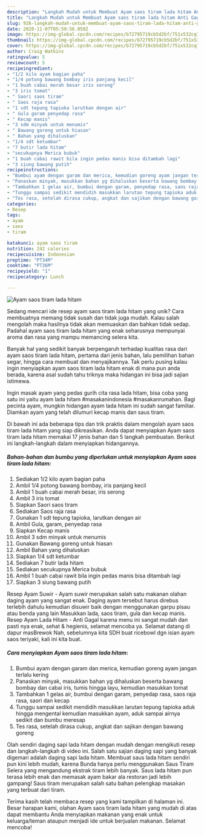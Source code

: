 ```yaml
---
description: "Langkah Mudah untuk Membuat Ayam saos tiram lada hitam Anti Gagal"
title: "Langkah Mudah untuk Membuat Ayam saos tiram lada hitam Anti Gagal"
slug: 926-langkah-mudah-untuk-membuat-ayam-saos-tiram-lada-hitam-anti-gagal
date: 2020-11-07T05:59:56.050Z
image: https://img-global.cpcdn.com/recipes/b72795719cb5d2bf/751x532cq70/ayam-saos-tiram-lada-hitam-foto-resep-utama.jpg
thumbnail: https://img-global.cpcdn.com/recipes/b72795719cb5d2bf/751x532cq70/ayam-saos-tiram-lada-hitam-foto-resep-utama.jpg
cover: https://img-global.cpcdn.com/recipes/b72795719cb5d2bf/751x532cq70/ayam-saos-tiram-lada-hitam-foto-resep-utama.jpg
author: Craig Watkins
ratingvalue: 5
reviewcount: 5
recipeingredient:
- "1/2 kilo ayam bagian paha"
- "1/4 potong bawang bombay iris panjang kecil"
- "1 buah cabai merah besar iris serong"
- "3 iris tomat"
- " Saori saos tiram"
- " Saos raja rasa"
- "1 sdt tepung tapioka larutkan dengan air"
- " Gula garam penyedap rasa"
- " Kecap manis"
- "3 sdm minyak untuk menumis"
- " Bawang goreng untuk hiasan"
- " Bahan yang dihaluskan"
- "1/4 sdt ketumbar"
- "7 butir lada hitam"
- "secukupnya Merica bubuk"
- "1 buah cabai rawit bila ingin pedas manis bisa ditambah lagi"
- "3 siung bawang putih"
recipeinstructions:
- "Bumbui ayam dengan garam dan merica, kemudian goreng ayam jangan terlalu kering"
- "Panaskan minyak, masukkan bahan yg dihaluskan beserta bawang bombay dan cabai iris, tumis hingga layu, kemudian masukkan tomat"
- "Tambahkan 1 gelas air, bumbui dengan garam, penyedap rasa, saos raja rasa, saori dan kecap"
- "Tunggu sampai sedikit mendidih masukkan larutan tepung tapioka aduk hingga mengental kemudian masukkan ayam, aduk sampai airnya sedikit dan bumbu meresap"
- "Tes rasa, setelah dirasa cukup, angkat dan sajikan dengan bawang goreng"
categories:
- Resep
tags:
- ayam
- saos
- tiram

katakunci: ayam saos tiram 
nutrition: 242 calories
recipecuisine: Indonesian
preptime: "PT34M"
cooktime: "PT36M"
recipeyield: "1"
recipecategory: Lunch

---
```



![Ayam saos tiram lada hitam](https://img-global.cpcdn.com/recipes/b72795719cb5d2bf/751x532cq70/ayam-saos-tiram-lada-hitam-foto-resep-utama.jpg)

Sedang mencari ide resep ayam saos tiram lada hitam yang unik? Cara membuatnya memang tidak susah dan tidak juga mudah. Kalau salah mengolah maka hasilnya tidak akan memuaskan dan bahkan tidak sedap. Padahal ayam saos tiram lada hitam yang enak seharusnya mempunyai aroma dan rasa yang mampu memancing selera kita.

Banyak hal yang sedikit banyak berpengaruh terhadap kualitas rasa dari ayam saos tiram lada hitam, pertama dari jenis bahan, lalu pemilihan bahan segar, hingga cara membuat dan menyajikannya. Tak perlu pusing kalau ingin menyiapkan ayam saos tiram lada hitam enak di mana pun anda berada, karena asal sudah tahu triknya maka hidangan ini bisa jadi sajian istimewa.

Ingin masak ayam yang pedas gurih cita rasa lada hitam, bisa coba yang satu ini yaitu ayam lada hitam #masakanindonesia #masakanrumahan. Bagi pecinta ayam, mungkin hidangan ayam lada hitam ini sudah sangat familiar. Diamkan ayam yang telah dilumuri kecap manis dan saus tiram.


Di bawah ini ada beberapa tips dan trik praktis dalam mengolah ayam saos tiram lada hitam yang siap dikreasikan. Anda dapat menyiapkan Ayam saos tiram lada hitam memakai 17 jenis bahan dan 5 langkah pembuatan. Berikut ini langkah-langkah dalam menyiapkan hidangannya.

<!--inarticleads1-->

##### Bahan-bahan dan bumbu yang diperlukan untuk menyiapkan Ayam saos tiram lada hitam:

1. Sediakan 1/2 kilo ayam bagian paha
1. Ambil 1/4 potong bawang bombay, iris panjang kecil
1. Ambil 1 buah cabai merah besar, iris serong
1. Ambil 3 iris tomat
1. Siapkan  Saori saos tiram
1. Sediakan  Saos raja rasa
1. Gunakan 1 sdt tepung tapioka, larutkan dengan air
1. Ambil  Gula, garam, penyedap rasa
1. Siapkan  Kecap manis
1. Ambil 3 sdm minyak untuk menumis
1. Gunakan  Bawang goreng untuk hiasan
1. Ambil  Bahan yang dihaluskan
1. Siapkan 1/4 sdt ketumbar
1. Sediakan 7 butir lada hitam
1. Sediakan secukupnya Merica bubuk
1. Ambil 1 buah cabai rawit bila ingin pedas manis bisa ditambah lagi
1. Siapkan 3 siung bawang putih


Resep Ayam Suwir - Ayam suwir merupakan salah satu makanan olahan daging ayam yang sangat enak. Daging ayam tersebut harus direbus terlebih dahulu kemudian disuwir baik dengan menggunakan garpu pisau atau benda yang lain Masukkan lada, saos tiram, gula dan kecap manis. Resep Ayam Lada Hitam - Anti Gagal karena menu ini sangat mudah dan pasti nya enak, sehat &amp; hegienis, selamat mencoba ya. Selamat datang di dapur masBrewok Nah, sebelumnya kita SDH buat ricebowl dgn isian ayam saos teriyaki, kali ini kita buat. 

<!--inarticleads2-->

##### Cara menyiapkan Ayam saos tiram lada hitam:

1. Bumbui ayam dengan garam dan merica, kemudian goreng ayam jangan terlalu kering
1. Panaskan minyak, masukkan bahan yg dihaluskan beserta bawang bombay dan cabai iris, tumis hingga layu, kemudian masukkan tomat
1. Tambahkan 1 gelas air, bumbui dengan garam, penyedap rasa, saos raja rasa, saori dan kecap
1. Tunggu sampai sedikit mendidih masukkan larutan tepung tapioka aduk hingga mengental kemudian masukkan ayam, aduk sampai airnya sedikit dan bumbu meresap
1. Tes rasa, setelah dirasa cukup, angkat dan sajikan dengan bawang goreng


Olah sendiri daging sapi lada hitam dengan mudah dengan mengikuti resep dan langkah-langkah di video ini. Salah satu sajian daging sapi yang banyak digemari adalah daging sapi lada hitam. Membuat saus lada hitam sendiri pun kini lebih mudah, karena Bunda hanya perlu menggunakan Saus Tiram Selera yang mengandung ekstrak tiram lebih banyak. Saus lada hitam pun terasa lebih enak dan memasak ayam bakar ala restoran jadi lebih gampang! Saus tiram merupakan salah satu bahan pelengkap masakan yang terbuat dari tiram. 

Terima kasih telah membaca resep yang kami tampilkan di halaman ini. Besar harapan kami, olahan Ayam saos tiram lada hitam yang mudah di atas dapat membantu Anda menyiapkan makanan yang enak untuk keluarga/teman ataupun menjadi ide untuk berjualan makanan. Selamat mencoba!

